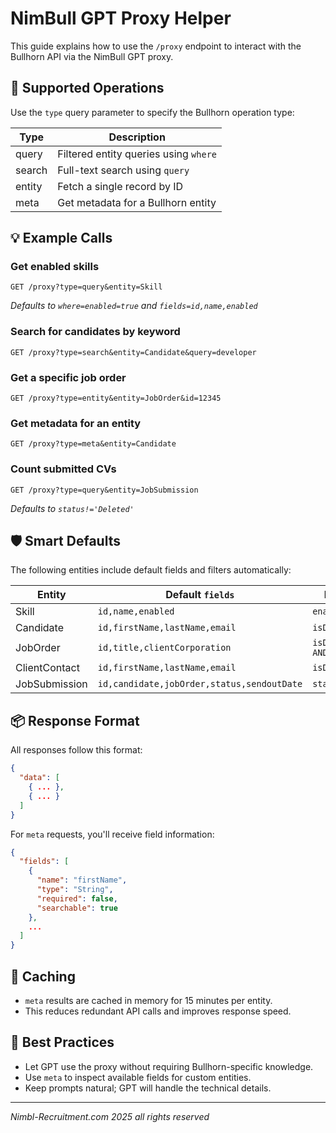  # NimBull GPT Proxy Helper

 This guide explains how to use the `/proxy` endpoint to interact with the Bullhorn API via the NimBull GPT proxy.

 ## 🧠 Supported Operations

 Use the `type` query parameter to specify the Bullhorn operation type:

 | Type   | Description                                  |
 |--------|----------------------------------------------|
 | query  | Filtered entity queries using `where`        |
 | search | Full-text search using `query`               |
 | entity | Fetch a single record by ID                  |
 | meta   | Get metadata for a Bullhorn entity           |

 ## 💡 Example Calls

 ### Get enabled skills
 ```http
 GET /proxy?type=query&entity=Skill
 ```
 _Defaults to `where=enabled=true` and `fields=id,name,enabled`_

 ### Search for candidates by keyword
 ```http
 GET /proxy?type=search&entity=Candidate&query=developer
 ```

 ### Get a specific job order
 ```http
 GET /proxy?type=entity&entity=JobOrder&id=12345
 ```

 ### Get metadata for an entity
 ```http
 GET /proxy?type=meta&entity=Candidate
 ```

 ### Count submitted CVs
 ```http
 GET /proxy?type=query&entity=JobSubmission
 ```
 _Defaults to `status!='Deleted'`_

 ## 🛡️ Smart Defaults

 The following entities include default fields and filters automatically:

 | Entity         | Default `fields`                                | Default `where`                          |
 |----------------|-------------------------------------------------|------------------------------------------|
 | Skill          | `id,name,enabled`                               | `enabled=true`                           |
 | Candidate      | `id,firstName,lastName,email`                  | `isDeleted=false`                        |
 | JobOrder       | `id,title,clientCorporation`                   | `isDeleted=false AND isOpen=true`        |
 | ClientContact  | `id,firstName,lastName,email`                  | `isDeleted=false`                        |
 | JobSubmission  | `id,candidate,jobOrder,status,sendoutDate`     | `status!='Deleted'`                      |

 ## 📦 Response Format

 All responses follow this format:
 ```json
 {
   "data": [
     { ... },
     { ... }
   ]
 }
 ```

 For `meta` requests, you'll receive field information:
 ```json
 {
   "fields": [
     {
       "name": "firstName",
       "type": "String",
       "required": false,
       "searchable": true
     },
     ...
   ]
 }
 ```

 ## 🔄 Caching

 - `meta` results are cached in memory for 15 minutes per entity.
 - This reduces redundant API calls and improves response speed.

 ## 🚀 Best Practices

 - Let GPT use the proxy without requiring Bullhorn-specific knowledge.
 - Use `meta` to inspect available fields for custom entities.
 - Keep prompts natural; GPT will handle the technical details.

 ---
 _Nimbl-Recruitment.com 2025 all rights reserved_